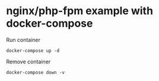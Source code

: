 
# nginx/php-fpm example with docker-compose


Run container

```
docker-compose up -d
```

Remove container

``` 
docker-compose down -v
```
